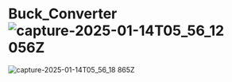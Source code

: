 # Buck_Converter![capture-2025-01-14T05_56_12 056Z](https://github.com/user-attachments/assets/322214e3-c0d0-42b5-8089-5374114a5c16)
![capture-2025-01-14T05_56_18 865Z](https://github.com/user-attachments/assets/dbd10b5b-9962-4a1b-b703-ed40ab3c7de6)

